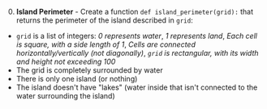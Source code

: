 0. **Island Perimeter** - Create a function `def island_perimeter(grid):` that returns the perimeter of the island described in `grid`:
- `grid` is a list of integers: *0 represents water*, *1 represents land*, *Each cell is square, with a side length of 1*, *Cells are connected horizontally/vertically (not diagonally)*, *`grid` is rectangular, with its width and height not exceeding 100*
- The grid is completely surrounded by water
- There is only one island (or nothing)
- The island doesn't have "lakes" (water inside that isn't connected to the water surrounding the island)
